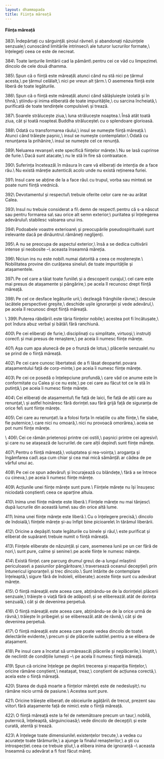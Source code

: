 ```yaml
---
layout: dhammapada
title: Ființa măreață
---
```

#### Ființa măreață

383\\
Îndepărtați cu sârguință\\
șiroiul râvnei\\
și abandonați năzuințele senzuale;\\
cunoscând limitările intrinseci\\
ale tuturor lucrurilor formate,\\
înțelegeți ceea ce este de necreat.

384\\
Toate lanțurile limitării cad la pământ\\
pentru cei ce văd cu limpezime\\
dincolo de cele două dhamma.

385\\
Spun că o ființă este măreață\\
atunci când nu stă nici pe țărmul acesta,\\
pe țărmul celălalt,\\
nici pe vreun alt țărm.\\
O asemenea ființă este liberă de toate legăturile.

386\\
Spun că o ființă este măreață\\
atunci când sălășluiește izolată și în tihnă,\\
știindu-și inima eliberată de toate impuritățile,\\
cu sarcina încheiată,\\
purificată de toate tendințele compulsive\\
și trează.

387\\
Soarele strălucește ziua,\\
luna strălucește noaptea.\\
Însă atât toată ziua, cât și toată noaptea\\
Buddha strălucește\\
cu o splendoare glorioasă.

388\\
Odată cu transformarea răului,\\
insul se numește ființă măreață.\\
Atunci când trăiește pașnic,\\
insul se numește contemplator.\\
Odată cu renunțarea la prihănire,\\
insul se numește cel ce renunță.

389\\
Neluarea revanșei\\
este specifică ființelor mărețe.\\
Nu se lasă cuprinse de furie.\\
Dacă sunt atacate,\\
nu le stă în fire să contraatace.

390\\
Suferința încetează\\
în măsura în care vă eliberați de intenția de a face rău.\\
Nu există măreție autentică\\
acolo unde nu există reținerea furiei.

391\\
Insul care se abține de la a face rău\\
cu trupul, vorba sau mintea\\
se poate numi ființă vrednică.

392\\
Devotamentul și respectul\\
trebuie oferite celor care ne-au arătat Calea.

393\\
Insul nu trebuie considerat a fi\\
demn de respect\\
pentru că s-a născut sau pentru formarea sa\\
sau orice alt semn exterior;\\
puritatea și înțelegerea adevărului\\
stabilesc valoarea unui ins.

394\\
Podoabele voastre exterioare\\
și preocupările pseudospirituale\\
sunt irelevante dacă pe dinăuntru\\
rămâneți neglijenți.

395\\
A nu se preocupa de aspectul exterior,\\
însă a se dedica cultivării intense și neobosite –\\
aceasta înseamnă măreția.

396\\
Niciun ins nu este nobil\\
numai datorită a ceea ce moștenește.\\
Nobilitatea provine din curățarea sinelui\\
de toate impuritățile și atașamentele.

397\\
Pe cel care a tăiat toate funiile\\
și a descoperit curajul,\\
cel care este mai presus de atașamente și pângărire,\\
pe acela îl recunosc drept ființă măreață.

398\\
Pe cel ce desface legăturile urii,\\
dezleagă frânghiile râvnei,\\
descuie lacătele perspectivei greșite,\\
deschide ușile ignoranței și vede adevărul,\\
pe acela îl recunosc drept ființă măreață.

\\
399\\
Puterea răbdării\\
este tăria ființelor nobile;\\
acestea pot fi încătușate,\\
pot îndura abuz verbal și bătăi\\
fără ranchiună.

400\\
Pe cei eliberați de furie,\\
disciplinați cu simplitate, virtuoși,\\
instruiți corect\\
și mai presus de renaștere,\\
pe aceia îi numesc ființe mărețe.

401\\
Așa cum apa alunecă de pe o frunză de lotus,\\
plăcerile senzuale\\
nu se prind de o ființă măreață.

402\\
Pe cei care cunosc libertatea\\
de a fi lăsat deoparte\\
povara atașamentului față de corp-minte,\\
pe aceia îi numesc ființe mărețe.

403\\
Pe cei ce posedă o înțelepciune profundă,\\
care văd ce anume este în conformitate cu Calea și ce nu este,\\
pe cei care au făcut tot ce le stă în putință,\\
pe aceia îi numesc ființe mărețe.

404\\
Cei eliberați de atașamentul\\
fie față de laici, fie față de alții care au renunțat,\\
și astfel hoinăresc fără dorințe\\
sau fără grijă față de siguranța de orice fel\\
sunt ființe mărețe.

405\\
Cei care au renunțat\\
la a folosi forța în relațiile cu alte ființe,\\
fie slabe, fie puternice,\\
care nici nu omoară,\\
nici nu provoacă omorârea,\\
aceia se pot numi ființe mărețe.

\\
406\\
Cei ce rămân prietenoși printre cei ostili,\\
pașnici printre cei agresivi\\
și care nu se atașează de lucrurile\\
de care alții depind\\
sunt ființe mărețe.

407\\
Pentru o ființă măreață,\\
voluptatea și rea-voința,\\
aroganța și îngâmfarea cad\\
așa cum chiar și cea mai mică sămânță\\
ar cădea de pe vârful unui ac.

408\\
Pe cei ce spun adevărul\\
și încurajează cu blândețe,\\
fără a se întrece cu cineva,\\
pe aceia îi numesc ființe mărețe.

409\\
Acțiunile unei ființe mărețe sunt pure.\\
Ființele mărețe nu își însușesc niciodată conștient\\
ceea ce aparține altuia.

410\\
Inima unei ființe mărețe este liberă.\\
Ființele mărețe nu mai tânjesc\\
după lucrurile din această lume\\
sau din orice altă lume.

411\\
Inima unei ființe mărețe este liberă.\\
Cu o înțelegere precisă,\\
dincolo de îndoială,\\
ființele mărețe și-au înfipt bine picioarele\\
în tărâmul liberării.

412\\
Oricine a depășit\\
toate legăturile cu binele și răul,\\
este purificat și eliberat de supărare\\
trebuie numit o ființă măreață.

413\\
Ființele eliberate de năzuință\\
și care, asemenea lunii pe un cer fără de nori,\\
sunt pure, calme și senine:\\
pe acele ființe le numesc mărețe.

414\\
Există ființe\\
care parcurg drumul greu\\
de-a lungul mlaștinii periculoase\\
a pasiunilor pângăritoare,\\
traversează oceanul decepției\\
prin întunericul ignoranței\\
și trec dincolo.\\
Sunt întărite de contemplare înțeleaptă,\\
sigure fără de îndoieli, eliberate;\\
aceste ființe sunt cu adevărat mărețe.

415\\
O ființă măreață\\
este aceea care, abținându-se de la dorințele\\
plăcerii senzuale,\\
trăiește o viață fără de adăpost\\
și se eliberează\\
atât de dorința senzuală,\\
cât și de devenirea perpetuă.

416\\
O ființă măreață\\
este aceea care, abținându-se de la orice urmă de râvnă,\\
trăiește în pribegie\\
și se eliberează\\
atât de râvnă,\\
cât și de devenirea perpetuă.

417\\
O ființă măreață\\
este aceea care poate vedea dincolo de toate\\
delectările evidente,\\
precum și de plăcerile subtile\\
pentru a se elibera de atașament.

418\\
Pe insul care a încetat să urmărească\\
plăcerile și neplăcerile,\\
liniștit,\\
de neclintit de condițiile lumești –\\
pe acela îl numesc ființă măreață.

419\\
Spun că oricine înțelege pe deplin\\
trecerea și reapariția ființelor,\\
oricine rămâne conștient,\\
neatașat, treaz,\\
conștient de acțiunea corectă,\\
acela este o ființă măreață.

420\\
Starea de după moarte a ființelor mărețe\\
este de nedeslușit;\\
nu rămâne nicio urmă de pasiune.\\
Acestea sunt pure.

421\\
Oricine trăiește eliberat\\
de obiceiurile agățării\\
de trecut, prezent sau viitor\\
fără atașamente față de nimic\\
este o ființă măreață.

422\\
O ființă măreață este la fel de netemătoare precum un taur,\\
nobilă, puternică, înțeleaptă, sârguincioasă;\\
vede dincolo de decepții\\
și este curată, atentă și trează.

423\\
A înțelege toate dimensiunile\\
existențelor trecute,\\
a vedea cu acuratețe toate tărâmurile,\\
a ajunge la finalul renașterilor,\\
a ști cu introspecție\\
ceea ce trebuie știut,\\
a elibera inima de ignoranță –\\
aceasta înseamnă cu adevărat a fi fost făcut măreț.
